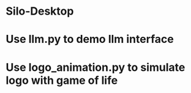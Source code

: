 # Silo-Desktop
# Use llm.py to demo llm interface
# Use logo_animation.py to simulate logo with game of life 